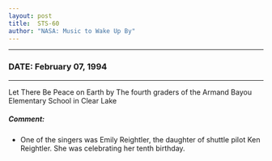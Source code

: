 ```yaml
---
layout: post
title:  STS-60
author: "NASA: Music to Wake Up By"
---
```


----
### DATE: February 07, 1994
----
Let There Be Peace on Earth by The fourth graders of the Armand Bayou Elementary School in Clear Lake

##### Comment:
* One of the singers was Emily Reightler, the daughter of shuttle pilot Ken Reightler. She was celebrating her tenth birthday.
